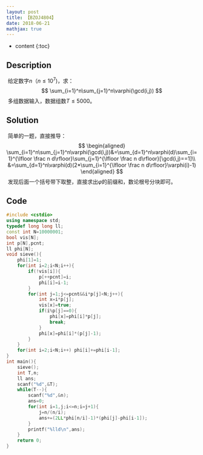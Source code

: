 ```yaml
---
layout: post
title: 【BZOJ4804】
date: 2018-06-21
mathjax: true
---
```

* content
{:toc}
## Description

​	给定数字$n$（$n\le 10^7$)，求：
$$
\sum_{i=1}^n\sum_{j=1}^n\varphi(\gcd(i,j))
$$
​	多组数据输入，数据组数$T\le5000$。



## Solution

​	简单的一题，直接推导：
$$
\begin{aligned}
\sum_{i=1}^n\sum_{j=1}^n\varphi(\gcd(i,j))&=\sum_{d=1}^n\varphi(d)\sum_{i=1}^{\lfloor \frac n d\rfloor}\sum_{j=1}^{\lfloor \frac n d\rfloor}[\gcd(i,j)==1]\\
&=\sum_{d=1}^n\varphi(d)(2*\sum_{i=1}^{\lfloor \frac n d\rfloor}\varphi(i)-1)
\end{aligned}
$$
​	发现后面一个括号带下取整，直接求出$\varphi$的前缀和，数论根号分块即可。



## Code

```c++
#include <cstdio>
using namespace std;
typedef long long ll;
const int N=10000001;
bool vis[N];
int p[N],pcnt;
ll phi[N];
void sieve(){
    phi[1]=1;
    for(int i=2;i<N;i++){
        if(!vis[i]){
            p[++pcnt]=i;
            phi[i]=i-1;
        }
        for(int j=1;j<=pcnt&&i*p[j]<N;j++){
            int x=i*p[j];
            vis[x]=true;
            if(i%p[j]==0){
                phi[x]=phi[i]*p[j];
                break;
            }
            phi[x]=phi[i]*(p[j]-1);
        }
    }
    for(int i=2;i<N;i++) phi[i]+=phi[i-1];
}
int main(){
    sieve();
    int T,n;
    ll ans;
    scanf("%d",&T);
    while(T--){
        scanf("%d",&n);
        ans=0;
        for(int i=1,j;i<=n;i=j+1){
            j=n/(n/i);
            ans+=(2LL*phi[n/i]-1)*(phi[j]-phi[i-1]);
        }
        printf("%lld\n",ans);
    }
    return 0;
}
```

